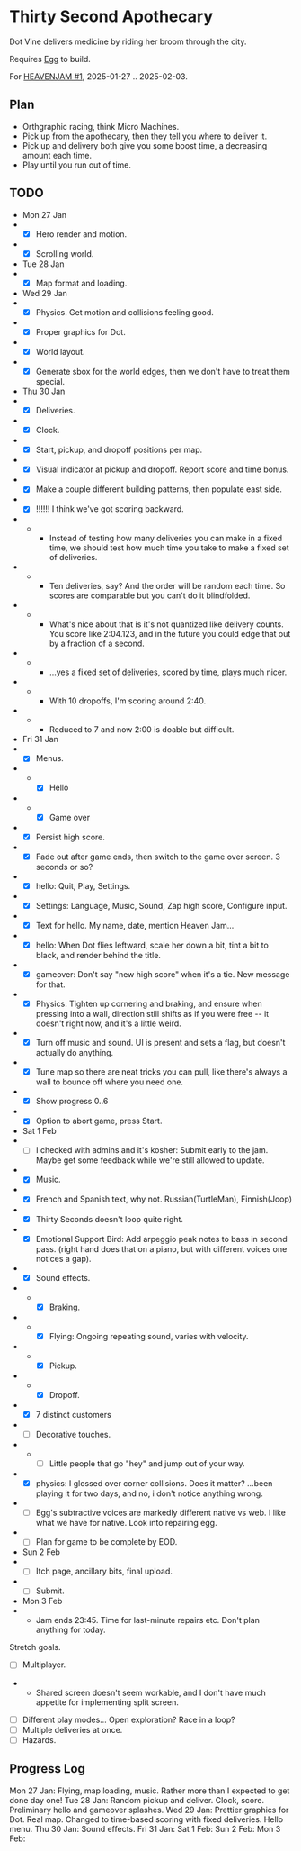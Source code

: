 # Thirty Second Apothecary

Dot Vine delivers medicine by riding her broom through the city.

Requires [Egg](https://github.com/aksommerville/egg) to build.

For [HEAVENJAM #1](https://itch.io/jam/heavenjam-1), 2025-01-27 .. 2025-02-03.

## Plan

- Orthgraphic racing, think Micro Machines.
- Pick up from the apothecary, then they tell you where to deliver it.
- Pick up and delivery both give you some boost time, a decreasing amount each time.
- Play until you run out of time.

## TODO

- Mon 27 Jan
- - [x] Hero render and motion.
- - [x] Scrolling world.
- Tue 28 Jan
- - [x] Map format and loading.
- Wed 29 Jan
- - [x] Physics. Get motion and collisions feeling good.
- - [x] Proper graphics for Dot.
- - [x] World layout.
- - [x] Generate sbox for the world edges, then we don't have to treat them special.
- Thu 30 Jan
- - [x] Deliveries.
- - [x] Clock.
- - [x] Start, pickup, and dropoff positions per map.
- - [x] Visual indicator at pickup and dropoff. Report score and time bonus.
- - [x] Make a couple different building patterns, then populate east side.
- - [x] !!!!!! I think we've got scoring backward.
- - - Instead of testing how many deliveries you can make in a fixed time, we should test how much time you take to make a fixed set of deliveries.
- - - Ten deliveries, say? And the order will be random each time. So scores are comparable but you can't do it blindfolded.
- - - What's nice about that is it's not quantized like delivery counts. You score like 2:04.123, and in the future you could edge that out by a fraction of a second.
- - - ...yes a fixed set of deliveries, scored by time, plays much nicer.
- - - With 10 dropoffs, I'm scoring around 2:40.
- - - Reduced to 7 and now 2:00 is doable but difficult.
- Fri 31 Jan
- - [x] Menus.
- - - [x] Hello
- - - [x] Game over
- - [x] Persist high score.
- - [x] Fade out after game ends, then switch to the game over screen. 3 seconds or so?
- - [x] hello: Quit, Play, Settings.
- - [x] Settings: Language, Music, Sound, Zap high score, Configure input.
- - [x] Text for hello. My name, date, mention Heaven Jam...
- - [x] hello: When Dot flies leftward, scale her down a bit, tint a bit to black, and render behind the title.
- - [x] gameover: Don't say "new high score" when it's a tie. New message for that.
- - [x] Physics: Tighten up cornering and braking, and ensure when pressing into a wall, direction still shifts as if you were free -- it doesn't right now, and it's a little weird.
- - [x] Turn off music and sound. UI is present and sets a flag, but doesn't actually do anything.
- - [x] Tune map so there are neat tricks you can pull, like there's always a wall to bounce off where you need one.
- - [x] Show progress 0..6
- - [x] Option to abort game, press Start.
- Sat 1 Feb
- - [ ] I checked with admins and it's kosher: Submit early to the jam. Maybe get some feedback while we're still allowed to update.
- - [x] Music.
- - [x] French and Spanish text, why not. Russian(TurtleMan), Finnish(Joop)
- - [x] Thirty Seconds doesn't loop quite right.
- - [x] Emotional Support Bird: Add arpeggio peak notes to bass in second pass. (right hand does that on a piano, but with different voices one notices a gap).
- - [x] Sound effects.
- - - [x] Braking.
- - - [x] Flying: Ongoing repeating sound, varies with velocity.
- - - [x] Pickup.
- - - [x] Dropoff.
- - [x] 7 distinct customers
- - [ ] Decorative touches.
- - - [ ] Little people that go "hey" and jump out of your way.
- - [x] physics: I glossed over corner collisions. Does it matter? ...been playing it for two days, and no, i don't notice anything wrong.
- - [ ] Egg's subtractive voices are markedly different native vs web. I like what we have for native. Look into repairing egg.
- - [ ] Plan for game to be complete by EOD.
- Sun 2 Feb
- - [ ] Itch page, ancillary bits, final upload.
- - [ ] Submit.
- Mon 3 Feb
- - Jam ends 23:45. Time for last-minute repairs etc. Don't plan anything for today.

Stretch goals.
- [ ] Multiplayer.
- - Shared screen doesn't seem workable, and I don't have much appetite for implementing split screen.
- [ ] Different play modes... Open exploration? Race in a loop?
- [ ] Multiple deliveries at once.
- [ ] Hazards.

## Progress Log

Mon 27 Jan: Flying, map loading, music. Rather more than I expected to get done day one!
Tue 28 Jan: Random pickup and deliver. Clock, score. Preliminary hello and gameover splashes.
Wed 29 Jan: Prettier graphics for Dot. Real map. Changed to time-based scoring with fixed deliveries. Hello menu.
Thu 30 Jan: Sound effects.
Fri 31 Jan: 
Sat 1 Feb: 
Sun 2 Feb: 
Mon 3 Feb: 
